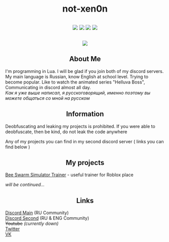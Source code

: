 <h1 align="center">not-xen0n</h1>
<h2 align = "center">
<img src="https://img.shields.io/bitbucket/issues-raw/not-xen0n/Lua">
<img src="https://img.shields.io/github/last-commit/not-xen0n/Lua">
<img src="https://img.shields.io/github/followers/not-xen0n?style=social">
<img src="https://img.shields.io/github/stars/not-xen0n/Lua?style=social">
</h2>
<h2 align = "center">
<img src="https://i.imgur.com/2CrEDAD.gif?noredirect">
</h2>
<h2 align = "center">About Me</h2>

I'm programming in Lua. I will be glad if you join both of my discord servers. My main language is Russian, know English at school level. Trying to become popular. Like to watch the animated series "Helluva Boss", Communicating in discord almost all day.<br>
_Как я уже выше написал, я русскоговорящий, именно поэтому вы можете общаться со мной на русском_

<h2 align = "center">Information</h2>
<p>Deobfuscating and leaking my projects is prohibited. If you were able to deobfuscate, then be kind, do not leak the code anywhere</p>
<p>Any of my projects you can find in my second discord server ( links you can find below )</p>
<h2 align = "center">My projects</h2>
<p><a href = "https://github.com/not-xen0n/Lua/blob/main/bsstrainer.lua">Bee Swarm Simulator Trainer</a> - useful trainer for Roblox place</p>

_will be continued..._

<h2 align = "center">Links</h2>

[Discord Main](https://discord.gg/ppRjmhGvtD) (RU Community)<br>
[Discord Second](https://discord.gg/9vG8UJXuNf) (RU & ENG Community)<br>
~~Youtube~~ _(currently down)_<br>
[Twitter](https://twitter.com/not_xen0n)<br>
[VK](https://vk.com/not_xen0n)
